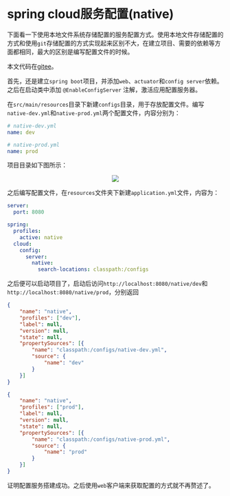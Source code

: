 # spring cloud服务配置(native)

下面看一下使用本地文件系统存储配置的服务配置方式。使用本地文件存储配置的方式和使用`git`存储配置的方式实现起来区别不大，在建立项目、需要的依赖等方面都相同，最大的区别是编写配置文件的时候。

本文代码在[gitee](https://gitee.com/adamhand/spring-cloud-master/tree/master/spring-cloud-config-server-native)。

首先，还是建立`spring boot`项目，并添加`web`、`actuator`和`config server`依赖。之后在启动类中添加 `@EnableConfigServer` 注解，激活应用配置服务器。

在`src/main/resources`目录下新建`configs`目录，用于存放配置文件。编写`native-dev.yml`和`native-prod.yml`两个配置文件，内容分别为：

```yaml
# native-dev.yml
name: dev

# native-prod.yml
name: prod
```

项目目录如下图所示：

<div align="center">
<img src="https://gitee.com/adamhand/leetcodeimages/raw/master/config-server-native0.PNG">
</div>

之后编写配置文件，在`resources`文件夹下新建`application.yml`文件，内容为：

```yml
server:
  port: 8080

spring:
  profiles:
    active: native
  cloud:
    config:
      server:
        native:
          search-locations: classpath:/configs
```

之后便可以启动项目了，启动后访问`http://localhost:8080/native/dev`和`http://localhost:8080/native/prod`，分别返回

```json
{
	"name": "native",
	"profiles": ["dev"],
	"label": null,
	"version": null,
	"state": null,
	"propertySources": [{
		"name": "classpath:/configs/native-dev.yml",
		"source": {
			"name": "dev"
		}
	}]
}
```

```json
{
	"name": "native",
	"profiles": ["prod"],
	"label": null,
	"version": null,
	"state": null,
	"propertySources": [{
		"name": "classpath:/configs/native-prod.yml",
		"source": {
			"name": "prod"
		}
	}]
}
```

证明配置服务搭建成功。之后使用`web`客户端来获取配置的方式就不再赘述了。